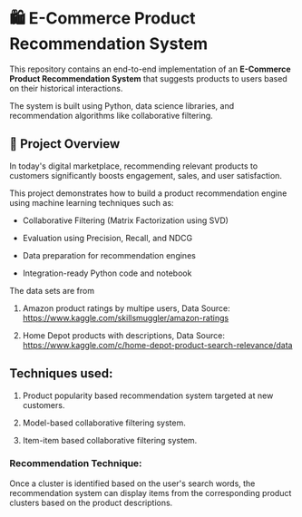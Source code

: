 # 🛍️ E-Commerce Product Recommendation System

This repository contains an end-to-end implementation of an **E-Commerce Product Recommendation System** that suggests products to users based on their historical interactions. 

The system is built using Python, data science libraries, and recommendation algorithms like collaborative filtering.

## 📌 Project Overview

In today's digital marketplace, recommending relevant products to customers significantly boosts engagement, sales, and user satisfaction. 

This project demonstrates how to build a product recommendation engine using machine learning techniques such as:

- Collaborative Filtering (Matrix Factorization using SVD)

- Evaluation using Precision, Recall, and NDCG

- Data preparation for recommendation engines

- Integration-ready Python code and notebook

The data sets are from

1. Amazon product ratings by multipe users, Data Source: https://www.kaggle.com/skillsmuggler/amazon-ratings

2. Home Depot products with descriptions, Data Source: https://www.kaggle.com/c/home-depot-product-search-relevance/data

## Techniques used:

1) Product popularity based recommendation system targeted at new customers.

2) Model-based collaborative filtering system.

3) Item-item based collaborative filtering system.

### Recommendation Technique: 

Once a cluster is identified based on the user's search words, the recommendation system can display items from the corresponding product clusters based on the product descriptions.



